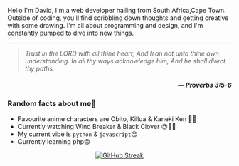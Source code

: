 <!--<img src="https://github.com/David-code-hub/David-code-hub/assets/55393687/3150bebf-d15f-493b-9492-d1712e11d46b" width="100%"/>-->

Hello I'm David, I'm a web developer hailing from South Africa,Cape Town. Outside of coding, you'll find scribbling down thoughts and getting creative with some drawing. I'm all about programming and design, and I'm constantly pumped to dive into new things.

---

> _Trust in the LORD with all thine heart; And lean not unto thine own understanding. In all thy ways acknowledge him, And he shall direct thy paths._
> 
<h5 align="right"><i>― Proverbs 3:5-6</i></h5>



### Random facts about me🤔

- Favourite anime characters are Obito, Killua & Kaneki Ken 😮‍💨
- Currently watching Wind Breaker & Black Clover 😍👌🏽
- My current vibe is `python` & `javascript`😏
- Currently learning php😊

<p align="center">
    <a href="https://git.io/streak-stats"><img src="https://streak-stats.demolab.com?user=David-code-hub&border_radius=20&card_width=450&type=png&hide_border=true" alt="GitHub Streak" /></a>
<!--     <a href=""><img src="https://github-readme-stats.vercel.app/api/top-langs/?username=David-code-hub&layout=compact"></a>-->
</p> 

